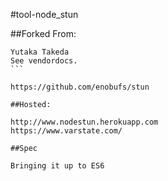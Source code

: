 #tool-node_stun

##Forked From:

````
Yutaka Takeda
See vendordocs.
```

https://github.com/enobufs/stun

##Hosted:

http://www.nodestun.herokuapp.com
https://www.varstate.com/

##Spec

Bringing it up to ES6
